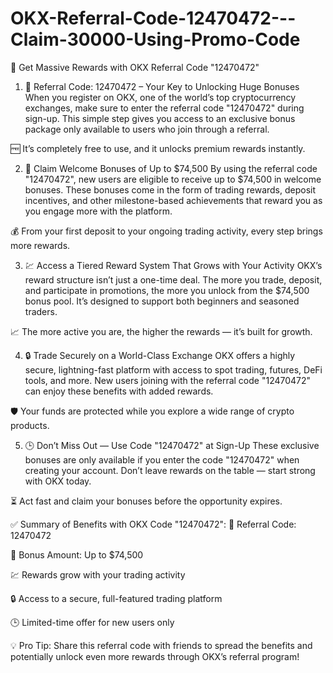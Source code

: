 # OKX-Referral-Code-12470472---Claim-30000-Using-Promo-Code
🎉 Get Massive Rewards with OKX Referral Code "12470472"
1. 🧾 Referral Code: 12470472 – Your Key to Unlocking Huge Bonuses
When you register on OKX, one of the world’s top cryptocurrency exchanges, make sure to enter the referral code "12470472" during sign-up. This simple step gives you access to an exclusive bonus package only available to users who join through a referral.

🆓 It’s completely free to use, and it unlocks premium rewards instantly.

2. 🎁 Claim Welcome Bonuses of Up to $74,500
By using the referral code "12470472", new users are eligible to receive up to $74,500 in welcome bonuses. These bonuses come in the form of trading rewards, deposit incentives, and other milestone-based achievements that reward you as you engage more with the platform.

💰 From your first deposit to your ongoing trading activity, every step brings more rewards.

3. 💹 Access a Tiered Reward System That Grows with Your Activity
OKX’s reward structure isn’t just a one-time deal. The more you trade, deposit, and participate in promotions, the more you unlock from the $74,500 bonus pool. It’s designed to support both beginners and seasoned traders.

📈 The more active you are, the higher the rewards — it’s built for growth.

4. 🔒 Trade Securely on a World-Class Exchange
OKX offers a highly secure, lightning-fast platform with access to spot trading, futures, DeFi tools, and more. New users joining with the referral code "12470472" can enjoy these benefits with added rewards.

🛡️ Your funds are protected while you explore a wide range of crypto products.

5. 🕒 Don’t Miss Out — Use Code "12470472" at Sign-Up
These exclusive bonuses are only available if you enter the code "12470472" when creating your account. Don’t leave rewards on the table — start strong with OKX today.

⏳ Act fast and claim your bonuses before the opportunity expires.

✅ Summary of Benefits with OKX Code "12470472":
🧾 Referral Code: 12470472

🎁 Bonus Amount: Up to $74,500

💹 Rewards grow with your trading activity

🔒 Access to a secure, full-featured trading platform

🕒 Limited-time offer for new users only

💡 Pro Tip: Share this referral code with friends to spread the benefits and potentially unlock even more rewards through OKX’s referral program!
